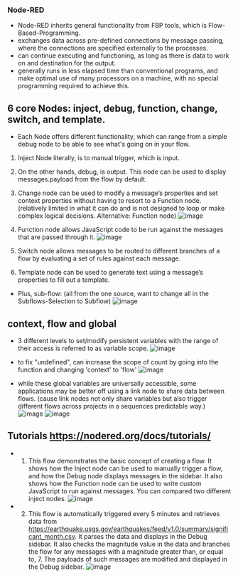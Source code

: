 ### Node-RED


* Node-RED inherits general functionality from FBP tools, which is Flow-Based-Programming.
* exchanges data across pre-defined connections by message passing, where the connections are specified externally to the processes.
* can continue executing and functioning, as long as there is data to work on and destination for the output.
* generally runs in less elapsed time than conventional programs, and make optimal use of many processors on a machine, with no special programming required to achieve this. 

## 6 core Nodes: inject, debug, function, change, switch, and template.
* Each Node offers different functionality, which can range from a simple debug node to be able to see what's going on in your flow.

1. Inject Node literally, is to manual trigger, which is input.
2. On the other hands, debug, is output. This node can be used to display messages.payload from the flow by default.
3. Change node can be used to modify a message’s properties and set context properties without having to resort to a Function node. (relatively limited in what it can do and is not designed to loop or make complex logical decisions. Alternative: Function node)
![image](https://user-images.githubusercontent.com/56851781/122111337-9e32ba80-cded-11eb-986b-3ea16065b181.png)

4. Function node allows JavaScript code to be run against the messages that are passed through it.
![image](https://user-images.githubusercontent.com/56851781/122111629-f669bc80-cded-11eb-8c0d-853dc4104993.png)

5. Switch node allows messages to be routed to different branches of a flow by evaluating a set of rules against each message.
6. Template node can be used to generate text using a message’s properties to fill out a template.

* Plus, sub-flow: (all from the one source, want to change all in the Subflows-Selection to Subflow)
![image](https://user-images.githubusercontent.com/56851781/122114092-e43d4d80-cdf0-11eb-8431-b25f25301a56.png)


## context, flow and global
* 3 different levels to set/modify persistent variables with the range of their access is referred to as variable scope.
![image](https://user-images.githubusercontent.com/56851781/122116772-01bfe680-cdf4-11eb-8083-0b03d3bb09bf.png)

* to fix "undefined", can increase the scope of count by going into the function and changing 'context' to 'flow'
![image](https://user-images.githubusercontent.com/56851781/122117136-814db580-cdf4-11eb-94d0-4e2194dc3631.png)

* while these global variables are universally accessible, some applications may be better off using a link node to share data between flows. (cause link nodes not only share variables but also trigger different flows across projects in a sequences predictable way.) 
![image](https://user-images.githubusercontent.com/56851781/122117817-52840f00-cdf5-11eb-8888-89f795e5fbcc.png)
![image](https://user-images.githubusercontent.com/56851781/122118684-4d738f80-cdf6-11eb-9094-d3952a2e88ea.png)


## Tutorials https://nodered.org/docs/tutorials/
* 1. This flow demonstrates the basic concept of creating a flow. It shows how the Inject node can be used to manually trigger a flow, and how the Debug node displays messages in the sidebar. It also shows how the Function node can be used to write custom JavaScript to run against messages. You can compared two different inject nodes.
![image](https://user-images.githubusercontent.com/56851781/123179651-d6727280-d457-11eb-8640-504c3279edaa.png)

* 2. This flow is automatically triggered every 5 minutes and retrieves data from https://earthquake.usgs.gov/earthquakes/feed/v1.0/summary/significant_month.csv. It parses the data and displays in the Debug sidebar. It also checks the magnitude value in the data and branches the flow for any messages with a magnitude greater than, or equal to, 7. The payloads of such messages are modified and displayed in the Debug sidebar.
![image](https://user-images.githubusercontent.com/56851781/123179781-15082d00-d458-11eb-9891-a819a3b9f6ff.png)


 

